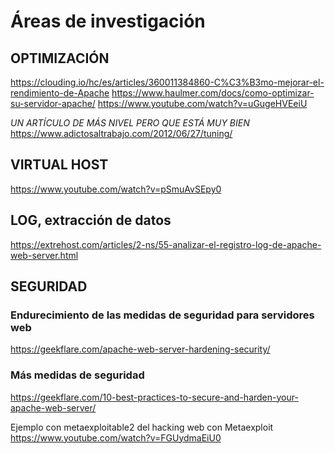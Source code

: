 # Áreas de investigación

## OPTIMIZACIÓN
  
https://clouding.io/hc/es/articles/360011384860-C%C3%B3mo-mejorar-el-rendimiento-de-Apache
https://www.haulmer.com/docs/como-optimizar-su-servidor-apache/
https://www.youtube.com/watch?v=uGugeHVEeiU

*UN ARTÍCULO DE MÁS NIVEL PERO QUE ESTÁ MUY BIEN*
https://www.adictosaltrabajo.com/2012/06/27/tuning/


## VIRTUAL HOST
https://www.youtube.com/watch?v=pSmuAvSEpy0


## LOG, extracción de datos
https://extrehost.com/articles/2-ns/55-analizar-el-registro-log-de-apache-web-server.html

## SEGURIDAD 

### Endurecimiento de las medidas de seguridad para servidores web
https://geekflare.com/apache-web-server-hardening-security/

### Más medidas de seguridad
https://geekflare.com/10-best-practices-to-secure-and-harden-your-apache-web-server/

Ejemplo con metaexploitable2 del hacking web con Metaexploit
https://www.youtube.com/watch?v=FGUydmaEiU0



